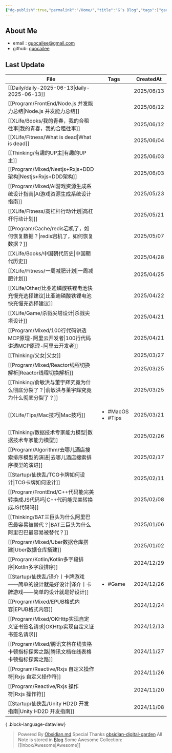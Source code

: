 ```yaml
---
{"dg-publish":true,"permalink":"/Home/","title":"G‘s Blog","tags":["gardenEntry"],"noteIcon":"","created":"2024-05-22T16:17:54.112+08:00"}
---
```


## About Me
* email : [guocailee@gmail.com](mailto:guocailee@gmail.com)
* github: [guocailee](https://github.com/guocailee)

## Last Update

| File                                                            | Tags                                   | CreatedAt  |
| --------------------------------------------------------------- | -------------------------------------- | ---------- |
| [[Daily/daily-2025-06-13\|daily-2025-06-13]]                 | <ul></ul>                              | 2025/06/13 |
| [[Program/FrontEnd/Node.js 并发能力总结\|Node.js 并发能力总结]]          | <ul></ul>                              | 2025/06/12 |
| [[XLife/Books/我的青春，我的合租往事\|我的青春，我的合租往事]]                     | <ul></ul>                              | 2025/06/12 |
| [[XLife/Fitness/What is dead\|What is dead]]                 | <ul></ul>                              | 2025/06/04 |
| [[Thinking/有趣的UP主\|有趣的UP主]]                                  | <ul></ul>                              | 2025/06/03 |
| [[Program/Mixed/Nestjs+Rxjs+DDD架构\|Nestjs+Rxjs+DDD架构]]       | <ul></ul>                              | 2025/06/03 |
| [[Program/Mixed/AI游戏资源生成系统设计指南\|AI游戏资源生成系统设计指南]]             | <ul></ul>                              | 2025/05/23 |
| [[XLife/Fitness/高杠杆行动计划\|高杠杆行动计划]]                           | <ul></ul>                              | 2025/05/21 |
| [[Program/Cache/redis宕机了，如何恢复数据？\|redis宕机了，如何恢复数据？]]         | <ul></ul>                              | 2025/05/07 |
| [[XLife/Books/中国朝代历史\|中国朝代历史]]                               | <ul></ul>                              | 2025/04/28 |
| [[XLife/Fitness/一周减肥计划\|一周减肥计划]]                             | <ul></ul>                              | 2025/04/25 |
| [[XLife/Other/比亚迪磷酸铁锂电池快充慢充选择建议\|比亚迪磷酸铁锂电池快充慢充选择建议]]         | <ul></ul>                              | 2025/04/22 |
| [[XLife/Game/杀戮尖塔设计\|杀戮尖塔设计]]                                | <ul></ul>                              | 2025/04/21 |
| [[Program/Mixed/100行代码讲透MCP原理-阿里云开发者\|100行代码讲透MCP原理-阿里云开发者]] | <ul></ul>                              | 2025/04/21 |
| [[Thinking/父女\|父女]]                                          | <ul></ul>                              | 2025/03/27 |
| [[Program/Mixed/Reactor线程切换解析\|Reactor线程切换解析]]               | <ul></ul>                              | 2025/03/25 |
| [[Thinking/俞敏洪与董宇辉究竟为什么彻底分裂了？\|俞敏洪与董宇辉究竟为什么彻底分裂了？]]          | <ul></ul>                              | 2025/03/25 |
| [[XLife/Tips/Mac技巧\|Mac技巧]]                                  | <ul><li>#MacOS</li><li>#Tips</li></ul> | 2025/03/21 |
| [[Thinking/数据技术专家能力模型\|数据技术专家能力模型]]                          | <ul></ul>                              | 2025/02/26 |
| [[Program/Algorithm/去哪儿酒店搜索排序模型的演进\|去哪儿酒店搜索排序模型的演进]]         | <ul></ul>                              | 2025/02/17 |
| [[Startup/仙侠乱/TCG卡牌如何设计\|TCG卡牌如何设计]]                         | <ul></ul>                              | 2025/02/11 |
| [[Program/FrontEnd/C++代码能完美转换成JS代码吗\|C++代码能完美转换成JS代码吗]]      | <ul></ul>                              | 2025/02/08 |
| [[Thinking/BAT三巨头为什么阿里巴巴最容易被替代？\|BAT三巨头为什么阿里巴巴最容易被替代？]]      | <ul></ul>                              | 2025/01/06 |
| [[Program/Mixed/Uber数据仓库搭建\|Uber数据仓库搭建]]                     | <ul></ul>                              | 2025/01/02 |
| [[Program/Kotlin/Kotlin多字段排序\|Kotlin多字段排序]]                  | <ul></ul>                              | 2024/12/29 |
| [[Startup/仙侠乱/译介丨卡牌游戏——简单的设计就是好设计\|译介丨卡牌游戏——简单的设计就是好设计]]     | <ul><li>#Game</li></ul>                | 2024/12/26 |
| [[Program/Mixed/EPUB格式内容\|EPUB格式内容]]                         | <ul></ul>                              | 2024/12/24 |
| [[Program/Mixed/OKHttp实现自定义证书签名请求\|OKHttp实现自定义证书签名请求]]       | <ul></ul>                              | 2024/12/13 |
| [[Program/Mixed/腾讯文档在线表格卡顿指标探索之路\|腾讯文档在线表格卡顿指标探索之路]]         | <ul></ul>                              | 2024/11/27 |
| [[Program/Reactive/Rxjs 自定义操作符\|Rxjs 自定义操作符]]                | <ul></ul>                              | 2024/11/26 |
| [[Program/Reactive/Rxjs 操作符\|Rxjs 操作符]]                      | <ul></ul>                              | 2024/11/20 |
| [[Startup/仙侠乱/Unity HD2D 开发指南\|Unity HD2D 开发指南]]             | <ul></ul>                              | 2024/11/08 |

{ .block-language-dataview}


> Powered By [Obsidian.md](https://obsidian.md/) 
> Special Thanks [obsidian-digital-garden](https://github.com/oleeskild/obsidian-digital-garden)
 >All Note is stored in [Blog](https://github.com/guocailee/blog)
> Some Awesome Collection: [[Inbox/Awesome\|Awesome]]